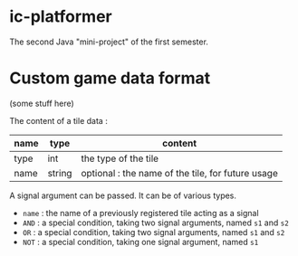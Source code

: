 # ic-platformer

The second Java "mini-project" of the first semester. 

# Custom game data format

(some stuff here)

The content of a tile data :

| name | type | content |
|------|------|---------|
| type | int  | the type of the tile |
| name | string | optional : the name of the tile, for future usage |

A signal argument can be passed. It can be of various types.

- `name` : the name of a previously registered tile acting as a signal
- `AND` : a special condition, taking two signal arguments, named `s1` and `s2`
- `OR` : a special condition, taking two signal arguments, named `s1` and `s2`
- `NOT` : a special condition, taking one signal argument, named `s1`
